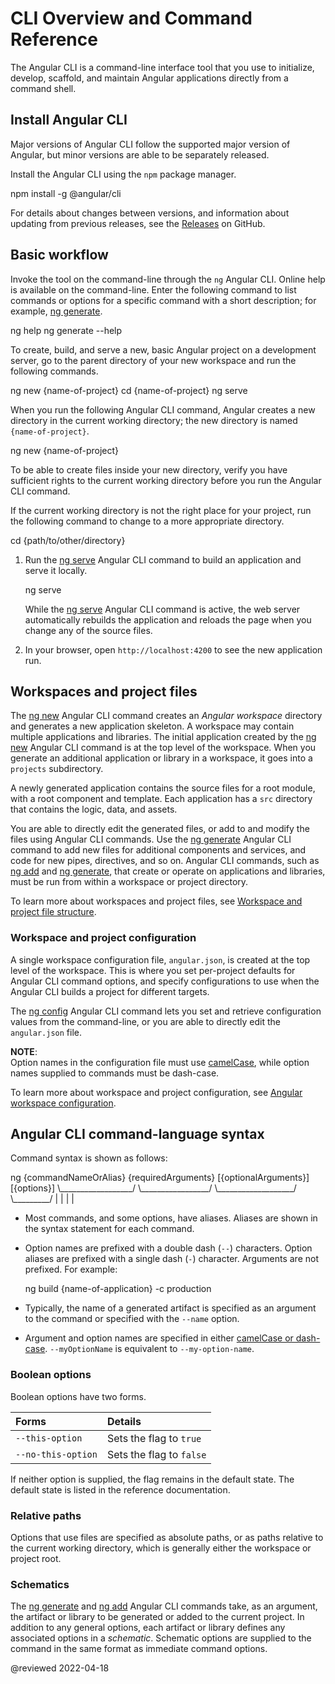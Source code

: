 # CLI Overview and Command Reference

The Angular CLI is a command-line interface tool that you use to initialize, develop, scaffold, and maintain Angular applications directly from a command shell.

## Install Angular CLI

Major versions of Angular CLI follow the supported major version of Angular, but minor versions are able to be separately released.

Install the Angular CLI using the `npm` package manager.

<code-example format="shell" header="npm install: install the Angular CLI" language="shell">

npm install -g &commat;angular/cli<aio-angular-dist-tag class="pln"></aio-angular-dist-tag>

</code-example>

For details about changes between versions, and information about updating from previous releases, see the [Releases][GithubAngularAngularCliReleases] on GitHub.

## Basic workflow

Invoke the tool on the command-line through the `ng` Angular CLI.
Online help is available on the command-line.
Enter the following command to list commands or options for a specific command with a short description; for example, [ng generate][AioCliGenerate].

<code-example format="shell" header="Open help or help for the generate Angular CLI command" language="shell">

ng help
ng generate --help

</code-example>

To create, build, and serve a new, basic Angular project on a development server, go to the parent directory of your new workspace and run the following commands.

<code-example format="shell" header="Create a new Angular project and start web server" language="shell">

ng new {name-of-project}
cd {name-of-project}
ng serve

</code-example>

<div class="alert is-helpful">

When you run the following Angular CLI command, Angular creates a new directory in the current working directory; the new directory is named `{name-of-project}`.

<code-example format="shell" header="ng new: create a new Angular project" language="shell">

ng new {name-of-project}

</code-example>

To be able to create files inside your new directory, verify you have sufficient rights to the current working directory before you run the Angular CLI command.

If the current working directory is not the right place for your project, run the following command to change to a more appropriate directory.

<code-example format="shell" header="cd: Change current directory" language="shell">

cd {path/to/other/directory}

</code-example>

</div>

1.  Run the [ng serve][AioCliServe] Angular CLI command to build an application and serve it locally.

    <code-example format="shell" header="ng serve: Build your application and start the web server" language="shell">

    ng serve

    </code-example>

    While the [ng serve][AioCliServe] Angular CLI command is active, the web server automatically rebuilds the application and reloads the page when you change any of the source files.

1.  In your browser, open `http://localhost:4200` to see the new application run.

## Workspaces and project files

The [ng new][AioCliNew] Angular CLI command creates an *Angular workspace* directory and generates a new application skeleton.
A workspace may contain multiple applications and libraries.
The initial application created by the [ng new][AioCliNew] Angular CLI command is at the top level of the workspace.
When you generate an additional application or library in a workspace, it goes into a `projects` subdirectory.

A newly generated application contains the source files for a root module, with a root component and template.
Each application has a `src` directory that contains the logic, data, and assets.

You are able to directly edit the generated files, or add to and modify the files using Angular CLI commands.
Use the [ng generate][AioCliGenerate] Angular CLI command to add new files for additional components and services, and code for new pipes, directives, and so on.
Angular CLI commands, such as [ng add][AioCliAdd] and [ng generate][AioCliGenerate], that create or operate on applications and libraries, must be run from within a workspace or project directory.

To learn more about workspaces and project files, see [Workspace and project file structure][AioGuideFileStructure].

### Workspace and project configuration

A single workspace configuration file, `angular.json`, is created at the top level of the workspace.
This is where you set per-project defaults for Angular CLI command options, and specify configurations to use when the Angular CLI builds a project for different targets.

The [ng config][AioCliConfig] Angular CLI command lets you set and retrieve configuration values from the command-line, or you are able to directly edit the `angular.json` file.

<div class="alert is-helpful">

**NOTE**: <br />
Option names in the configuration file must use [camelCase][AioGuideGlossaryCaseTypes], while option names supplied to commands must be dash-case.

</div>

To learn more about workspace and project configuration, see [Angular workspace configuration][AioGuideWorkspaceConfig].

## Angular CLI command-language syntax

Command syntax is shown as follows:

<code-example format="shell" header="ng: Angular CLI command syntax" hideCopy language="shell">

ng {commandNameOrAlias} {requiredArguments} [{optionalArguments}] [{options}]
   &bsol;&lowbar;&lowbar;&lowbar;&lowbar;&lowbar;&lowbar;&lowbar;&lowbar;&lowbar;&lowbar;&lowbar;&lowbar;&lowbar;&lowbar;&lowbar;&lowbar;&lowbar;&lowbar;/ &bsol;&lowbar;&lowbar;&lowbar;&lowbar;&lowbar;&lowbar;&lowbar;&lowbar;&lowbar;&lowbar;&lowbar;&lowbar;&lowbar;&lowbar;&lowbar;&lowbar;&lowbar;/ &bsol;&lowbar;&lowbar;&lowbar;&lowbar;&lowbar;&lowbar;&lowbar;&lowbar;&lowbar;&lowbar;&lowbar;&lowbar;&lowbar;&lowbar;&lowbar;&lowbar;&lowbar;&lowbar;&lowbar;/ &bsol;&lowbar;&lowbar;&lowbar;&lowbar;&lowbar;&lowbar;&lowbar;&lowbar;&lowbar;/
    &verbar;                    &verbar;                   &verbar;                     &verbar;

</code-example>

*   Most commands, and some options, have aliases.
    Aliases are shown in the syntax statement for each command.

*   Option names are prefixed with a double dash \(`--`\) characters.
    Option aliases are prefixed with a single dash \(`-`\) character.
    Arguments are not prefixed.
    For example:

    <code-example format="shell" header="ng build: build production application" language="shell">

    ng build {name-of-application} -c production

    </code-example>

*   Typically, the name of a generated artifact is specified as an argument to the command or specified with the `--name` option.

*   Argument and option names are specified in either [camelCase or dash-case][AioGuideGlossaryCaseTypes].
    `--myOptionName` is equivalent to `--my-option-name`.

### Boolean options

Boolean options have two forms.

| Forms              | Details |
|:---                |:---     |
| `--this-option`    | Sets the flag to `true`  |
| `--no-this-option` | Sets the flag to `false` |

If neither option is supplied, the flag remains in the default state.
The default state is listed in the reference documentation.

### Relative paths

Options that use files are specified as absolute paths, or as paths relative to the current working directory, which is generally either the workspace or project root.

### Schematics

The [ng generate][AioCliGenerate] and [ng add][AioCliAdd] Angular CLI commands take, as an argument, the artifact or library to be generated or added to the current project.
In addition to any general options, each artifact or library defines any associated options in a *schematic*.
Schematic options are supplied to the command in the same format as immediate command options.

<!-- links -->

[AioCliAdd]: cli/add "ng add | CLI | Angular"

[AioCliConfig]: cli/config "ng config | Angular"

[AioCliGenerate]: cli/generate "ng generate | CLI | Angular"

[AioCliNew]: cli/new "ng new | CLI | Angular"

[AioCliServe]: cli/serve "ng serve | CLI | Angular"

[AioGuideFileStructure]: guide/file-structure "Workspace and project file structure | Angular"

[AioGuideGlossaryCaseTypes]: guide/glossary#case-types "case types - Glossary | Angular"

[AioGuideWorkspaceConfig]: guide/workspace-config "Angular workspace configuration | Angular"

<!-- external links -->

[GithubAngularAngularCliReleases]: https://github.com/angular/angular-cli/releases "Releases | angular/angular-cli | GitHub"

<!-- end links -->

@reviewed 2022-04-18
